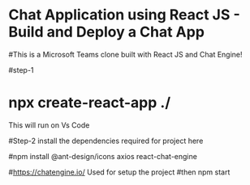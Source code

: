# Chat Application using React JS - Build and Deploy a Chat App 

#This is a Microsoft Teams clone built with React JS and Chat Engine!

#step-1
# npx create-react-app ./
This will run on Vs Code 


#Step-2
install the dependencies required for project here


#npm install @ant-design/icons axios react-chat-engine


#https://chatengine.io/
Used for setup the project 
#then npm start
